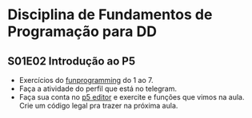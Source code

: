 # Disciplina de Fundamentos de Programação para DD

## S01E02 Introdução ao P5

- Exercícios do [funprogramming](https://funprogramming.org) do 1 ao 7.
- Faça a atividade do perfil que está no telegram.
- Faça sua conta no [p5 editor](https://editor.p5js.org) e exercite e funções que vimos na aula. Crie um código legal pra trazer na próxima aula.
